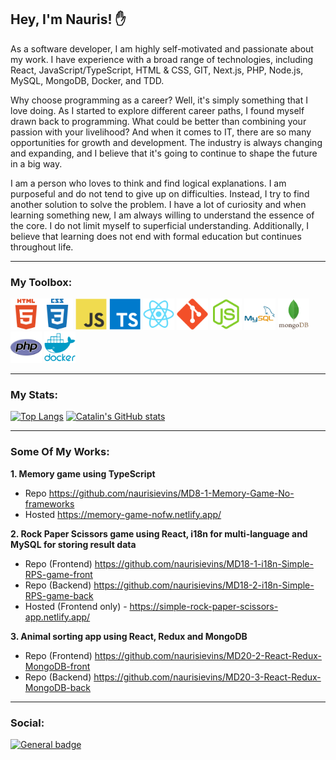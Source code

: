 ## Hey, I'm Nauris! ✋

As a software developer, I am highly self-motivated and passionate about my work.
I have experience with a broad range of technologies, including React, JavaScript/TypeScript, HTML & CSS, GIT, Next.js, PHP, Node.js, MySQL, MongoDB, Docker, and TDD. 

Why choose programming as a career? Well, it's simply something that I love doing. As I started to explore different career paths, I found myself drawn back to programming. What could be better than combining your passion with your livelihood? And when it comes to IT, there are so many opportunities for growth and development. The industry is always changing and expanding, and I believe that it's going to continue to shape the future in a big way.

I am a person who loves to think and find logical explanations. I am purposeful and do not tend to give up on difficulties. Instead, I try to find another solution to solve the problem. I have a lot of curiosity and when learning something new, I am always willing to understand the essence of the core. I do not limit myself to superficial understanding. Additionally, I believe that learning does not end with formal education but continues throughout life.

---
### My Toolbox:

<img src="https://github.com/devicons/devicon/blob/master/icons/html5/html5-plain-wordmark.svg" alt="HTML logo" width="50px" height="50px" /><img src="https://github.com/devicons/devicon/blob/master/icons/css3/css3-plain-wordmark.svg" alt="CSS logo" width="50px" height="50px" />
<img src="https://github.com/devicons/devicon/blob/master/icons/javascript/javascript-original.svg" alt="JavaScript logo" width="50px" height="50px" />
<img src="https://github.com/devicons/devicon/blob/master/icons/typescript/typescript-plain.svg" alt="TypeScript logo" width="50px" height="50px" />
<img src="https://github.com/devicons/devicon/blob/master/icons/react/react-original.svg" alt="React logo" width="50px" height="50px" />
<img src="https://github.com/devicons/devicon/blob/master/icons/git/git-original.svg" alt="Git logo" width="50px" height="50px" />
<img src="https://github.com/devicons/devicon/blob/master/icons/nodejs/nodejs-original.svg" alt="NodeJS logo" width="50px" height="50px" />
<img src="https://github.com/devicons/devicon/blob/master/icons/mysql/mysql-original-wordmark.svg" alt="MySQL logo" width="50px" height="50px" />
<img src="https://github.com/devicons/devicon/blob/master/icons/mongodb/mongodb-original-wordmark.svg" alt="MongoDB logo" width="50px" height="50px" />
<img src="https://github.com/devicons/devicon/blob/master/icons/php/php-original.svg" alt="PHP logo" width="50px" height="50px" />
<img src="https://github.com/devicons/devicon/blob/master/icons/docker/docker-plain-wordmark.svg" alt="Docker logo" width="50px" height="50px" />

---
### My Stats:

[![Top Langs](https://github-readme-stats.vercel.app/api/top-langs/?username=naurisievins&theme=dracula)](https://github.com/anuraghazra/github-readme-stats)
[![Catalin's GitHub stats](https://github-readme-stats.vercel.app/api?username=naurisievins&theme=dracula)](https://github.com/anuraghazra/github-readme-stats)

---
### Some Of My Works:

**1. Memory game using TypeScript**
  - Repo https://github.com/naurisievins/MD8-1-Memory-Game-No-frameworks
  - Hosted https://memory-game-nofw.netlify.app/

**2. Rock Paper Scissors game using React, i18n for multi-language and MySQL for storing result data**
  - Repo (Frontend) https://github.com/naurisievins/MD18-1-i18n-Simple-RPS-game-front
  - Repo (Backend) https://github.com/naurisievins/MD18-2-i18n-Simple-RPS-game-back
  - Hosted (Frontend only) - https://simple-rock-paper-scissors-app.netlify.app/

**3. Animal sorting app using React, Redux and MongoDB**
  - Repo (Frontend) https://github.com/naurisievins/MD20-2-React-Redux-MongoDB-front
  - Repo (Backend) https://github.com/naurisievins/MD20-3-React-Redux-MongoDB-back

---
### Social:

[![General badge](https://img.shields.io/badge/LinkedIn-0077B5?style=for-the-badge&logo=linkedin&logoColor=white)](https://www.linkedin.com/in/naurisievins/)



